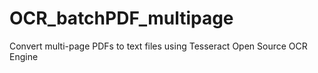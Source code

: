 # OCR_batchPDF_multipage
Convert multi-page PDFs to text files using Tesseract Open Source OCR Engine
